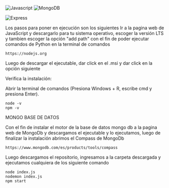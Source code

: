 

![Javascript](https://shields.io/badge/JavaScript-F7DF1E?logo=JavaScript&logoColor=000&style=flat-square) 
![MongoDB](https://img.shields.io/badge/-MongoDB-13aa52?style=for-the-badge&logo=mongodb&logoColor=white)

![Express](https://img.shields.io/badge/express.js-000000?style=for-the-badge&logo=express&logoColor=white)

Los pasos para poner en ejecución son los siguientes Ir a la pagina web de JavaScript y descargarlo para tu sistema operativo, escoger la versión LTS y tambien escoger la opción "add path" con el fin de poder ejecutar comandos de Python en la terminal de comandos
```Pagina web
https://nodejs.org
```


Luego de descargar el ejecutable, dar click en el .msi y dar click en la opción siguiente

Verifica la instalación:

Abrir la terminal de comandos (Presiona Windows + R, escribe cmd y presiona Enter).
```Terminal de comandos
node -v
npm -v
```
MONGO BASE DE DATOS


Con el fin de instalar el motor de la base de datos mongo db a la pagina web de MongoDb y descargamos el ejecutable y lo ejecutamos, luego de finalizar la instalación abrimos el Compass de MongoDb
```Terminal de comandos
https://www.mongodb.com/es/products/tools/compass
```
Luego descargamos el repositorio, ingresamos a la carpeta descargada y ejecutamos cualquiera de los siguiente comando
```Terminal de comandos
node index.js
nodemon index.js
npm start
```
